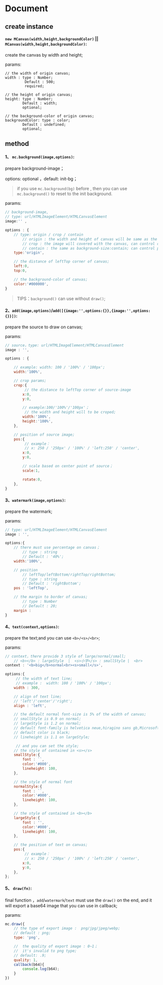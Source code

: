 # Document

## create instance

#### `new MCanvas(width,height,backgroundColor)` || `MCanvas(width,height,backgroundColor)`:

create the canvas by width and height;

params:

	// the width of origin canvas;
	width : type : Number;
			 Default : 500;
			 required;

	// the height of origin canvas;
	height: type : Number;
			Default : width;
			optional;

	// the background-color of origin canvas;
	backgroundColor: type : color;
			Default : undefined;
			optional;

## method

#### 1、 `mc.background(image,options)`:

prepare background-image；

options: optional ，default: init-bg；

> if you use `mc.background(bg)` before , then you can use `mc.background()` to reset to the init background.

params:

```js
// background-image,
// type: url/HTMLImageElement/HTMLCanvasElement
image:'' ,

options : {
    // type: origin / crop / contain
    	// origin : the width and height of canvas will be same as the image naturalWidth and naturalHeight, the init width and height will be invalid;
    	// crop : the image will covered with the canvas, can control crop by left and top;
    	// contain : the same as background-size:contain; can control postion by left and top;
    type:'origin',

    // the distance of leftTop corner of canvas;
    left:0,
    top:0,

    // the background-color of canvas;
    color:'#000000',
}
```

> TIPS：`background()` can use without `draw()`;

#### 2、`add(image,options)`/`add([{image:'',options:{}},{image:'',options:{}}])`:

prepare the source to draw on canvas;

params:

```js
// source，type: url/HTMLImageElement/HTMLCanvasElement
image : '',

options : {

	// example: width: 100 / '100%' / '100px';
    width:'100%',

    // crop params;
    crop:{
    	 // the distance to leftTop corner of source-image
        x:0,
        y:0,

        // example:100/'100%'/'100px'；
		 // the width and height will to be croped;
        width:'100%',
        height:'100%',
    },

    // position of source image;
    pos:{
    	 // example：
    	 // x: 250 / '250px' / '100%' / 'left:250' / 'center',
        x:0,
        y:0,

        // scale based on center point of source；
        scale:1,

        rotate:0,
    },
}

```
#### 3、`watermark(image,options)`:

prepare the watermark;

params:

```js
// type: url/HTMLImageElement/HTMLCanvasElement
image : '',

options:{
	// there must use percentage on canvas；
		// type : string
		// Default : '40%';
	width:'100%',

	// position
		// leftTop/leftBottom/rightTop/rightBottom;
		// type : string
		// Default : 'rightBottom';
	pos : 'leftTop',

	// the margin to border of canvas;
		// type : Number
		// Default : 20;
	margin :
}
```


#### 4、`text(context,options)`:

prepare the text;and you can use `<b>/<s>/<br>`;

params:

```js
// context，there provide 3 style of large/normal/small;
	// <b></b> : largeStyle  |  <s>小字</s> : smallStyle |  <br>
context : '<b>big</b>normal<br><s>small</s>',

options:{
	 // the width of text line;
	 // example :  width: 100 / '100%' / '100px';
    width : 300,

    // align of text line;
    // 'left'/'center'/'right';
    align : 'left',

    // the default normal font-size is 5% of the width of canvas;
    // smallStyle is 0.9 on normal;
    // largeStyle is 1.2 on normal;
    // default font-family is helvetica neue,hiragino sans gb,Microsoft YaHei,arial,tahoma,sans-serif;
    // default color is black;
    // lineheight is 1.1 on largeStyle;

	 // and you can set the style;
    // the style of contained in <s></s>
    smallStyle:{
        font : ``,
        color:'#000',
        lineheight: 100,
    },

    // the style of normal font
    normalStyle:{
        font : ``,
        color:'#000',
        lineheight: 100,
    },

    // the style of contained in <b></b>
    largeStyle:{
        font : '',
        color:'#000',
        lineheight: 100,
    },

    // the position of text on canvas;
    pos:{
    	 // example：
    	 // x: 250 / '250px' / '100%' / 'left:250' / 'center',
        x:0,
        y:0,
    },
};
```
#### 5、 `draw(fn)`:

final function ，`add`/`watermark`/`text` must use the `draw()` on the end, and it will export a base64 image that you can use in callback;

params:

```js
mc.draw({
    // the type of export image :  png/jpg/jpeg/webp;
    // default : png;
    type: 'png',

    //  the quality of export image : 0~1；
	//  it's invalid to png type;
    // default: .9;
    quality: 1,
    callback(b64){
        console.log(b64);
    }
})
```
